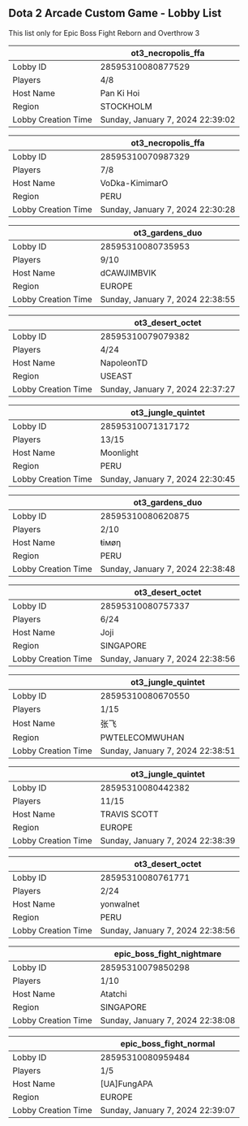 ## Dota 2 Arcade Custom Game - Lobby List

This list only for Epic Boss Fight Reborn and Overthrow 3

|  | ot3_necropolis_ffa |
| ------ | ------ |
| Lobby ID | 28595310080877529 |
| Players | 4/8 |
| Host Name | Pan Ki Hoi |
| Region | STOCKHOLM |
| Lobby Creation Time | Sunday, January 7, 2024 22:39:02 |


|  | ot3_necropolis_ffa |
| ------ | ------ |
| Lobby ID | 28595310070987329 |
| Players | 7/8 |
| Host Name | VoDka-KimimarO |
| Region | PERU |
| Lobby Creation Time | Sunday, January 7, 2024 22:30:28 |


|  | ot3_gardens_duo |
| ------ | ------ |
| Lobby ID | 28595310080735953 |
| Players | 9/10 |
| Host Name | dCAWJIMBVIK |
| Region | EUROPE |
| Lobby Creation Time | Sunday, January 7, 2024 22:38:55 |


|  | ot3_desert_octet |
| ------ | ------ |
| Lobby ID | 28595310079079382 |
| Players | 4/24 |
| Host Name | NapoleonTD |
| Region | USEAST |
| Lobby Creation Time | Sunday, January 7, 2024 22:37:27 |


|  | ot3_jungle_quintet |
| ------ | ------ |
| Lobby ID | 28595310071317172 |
| Players | 13/15 |
| Host Name | Moonlight |
| Region | PERU |
| Lobby Creation Time | Sunday, January 7, 2024 22:30:45 |


|  | ot3_gardens_duo |
| ------ | ------ |
| Lobby ID | 28595310080620875 |
| Players | 2/10 |
| Host Name | ŧiмøη |
| Region | PERU |
| Lobby Creation Time | Sunday, January 7, 2024 22:38:48 |


|  | ot3_desert_octet |
| ------ | ------ |
| Lobby ID | 28595310080757337 |
| Players | 6/24 |
| Host Name | Joji |
| Region | SINGAPORE |
| Lobby Creation Time | Sunday, January 7, 2024 22:38:56 |


|  | ot3_jungle_quintet |
| ------ | ------ |
| Lobby ID | 28595310080670550 |
| Players | 1/15 |
| Host Name | 张飞 |
| Region | PWTELECOMWUHAN |
| Lobby Creation Time | Sunday, January 7, 2024 22:38:51 |


|  | ot3_jungle_quintet |
| ------ | ------ |
| Lobby ID | 28595310080442382 |
| Players | 11/15 |
| Host Name | TRAVIS SCOTT |
| Region | EUROPE |
| Lobby Creation Time | Sunday, January 7, 2024 22:38:39 |


|  | ot3_desert_octet |
| ------ | ------ |
| Lobby ID | 28595310080761771 |
| Players | 2/24 |
| Host Name | yonwalnet |
| Region | PERU |
| Lobby Creation Time | Sunday, January 7, 2024 22:38:56 |


|  | epic_boss_fight_nightmare |
| ------ | ------ |
| Lobby ID | 28595310079850298 |
| Players | 1/10 |
| Host Name | Atatchi|Purge |
| Region | SINGAPORE |
| Lobby Creation Time | Sunday, January 7, 2024 22:38:08 |


|  | epic_boss_fight_normal |
| ------ | ------ |
| Lobby ID | 28595310080959484 |
| Players | 1/5 |
| Host Name | [UA]FungAPA |
| Region | EUROPE |
| Lobby Creation Time | Sunday, January 7, 2024 22:39:07 |


